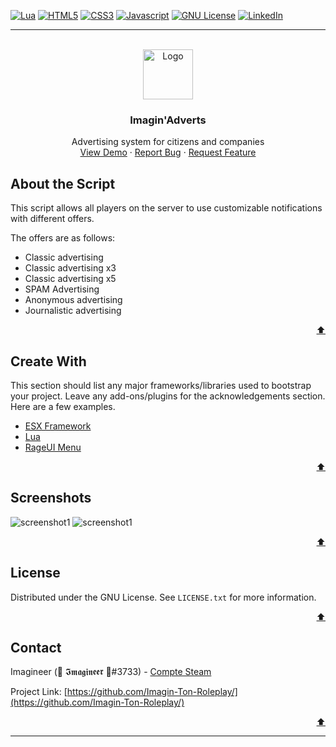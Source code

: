 <div id="top"></div>

<!-- PROJECT SHIELDS -->
[![Lua][lua-shield]][lua-url]
[![HTML5][html-shield]][html-url]
[![CSS3][css-shield]][css-url]
[![Javascript][js-shield]][js-url]
[![GNU License][license-shield]][license-url]
[![LinkedIn][linkedin-shield]][linkedin-url]
<hr>



<!-- PROJECT LOGO -->
<br />
<div align="center">
  <a href="https://github.com/Imagin-Ton-Roleplay/imagin_adverts">
    <img src="https://i.imgur.com/2X32PyB.png" alt="Logo" width="80" height="80">
  </a>

  <h3 align="center">Imagin'Adverts</h3>

  <p align="center">
    Advertising system for citizens and companies
    <br />
    <a href="https://github.com/Imagin-Ton-Roleplay/imagin_adverts">View Demo</a>
    ·
    <a href="https://github.com/Imagin-Ton-Roleplay/imagin_adverts/issues">Report Bug</a>
    ·
    <a href="https://github.com/Imagin-Ton-Roleplay/imagin_adverts/issues">Request Feature</a>
  </p>
</div>

<!-- ABOUT THE SCRIPT -->
## About the Script

This script allows all players on the server to use customizable notifications with different offers.

The offers are as follows:
* Classic advertising
* Classic advertising x3
* Classic advertising x5
* SPAM Advertising
* Anonymous advertising
* Journalistic advertising

<p align="right"><a href="#top">⬆️</a></p>



## Create With

This section should list any major frameworks/libraries used to bootstrap your project. Leave any add-ons/plugins for the acknowledgements section. Here are a few examples.

* [ESX Framework](https://esx-framework.github.io/)
* [Lua](https://www.lua.org/)
* [RageUI Menu](https://github.com/ImBaphomettt/RageUI)

<p align="right"><a href="#top">⬆️</a></p>



<!-- Screenshots -->
## Screenshots

<img src="https://i.imgur.com/uA0OhI5.jpg" alt="screenshot1">
<img src="https://i.imgur.com/h5jIQw7.jpg" alt="screenshot1">

<p align="right"><a href="#top">⬆️</a></p>



<!-- LICENSE -->
## License

Distributed under the GNU License. See `LICENSE.txt` for more information.

<p align="right"><a href="#top">⬆️</a></p>



<!-- CONTACT -->
## Contact

Imagineer (🗽 𝕴𝖒𝖆𝖌𝖎𝖓𝖊𝖊𝖗 🗿#3733) - [Compte Steam](https://steamcommunity.com/id/imagineer_/)

Project Link: [https://github.com/Imagin-Ton-Roleplay/](https://github.com/Imagin-Ton-Roleplay/)

<p align="right"><a href="#top">⬆️</a></p>



<hr>

<!-- MARKDOWN LINKS & IMAGES -->
[lua-shield]: https://img.shields.io/badge/lua-%232C2D72.svg?style=for-the-badge&logo=lua&logoColor=white
[lua-url]: https://www.lua.org/
[html-shield]: https://img.shields.io/badge/html5-%23E34F26.svg?style=for-the-badge&logo=html5&logoColor=white
[html-url]: https://developer.mozilla.org/fr/docs/Web/HTML
[css-shield]: https://img.shields.io/badge/css3-%231572B6.svg?style=for-the-badge&logo=css3&logoColor=white
[css-url]: https://developer.mozilla.org/fr/docs/Web/CSS
[js-shield]: https://img.shields.io/badge/javascript-%23323330.svg?style=for-the-badge&logo=javascript&logoColor=%23F7DF1E
[js-url]: https://www.lua.org/
[license-shield]: https://img.shields.io/badge/License-GPLv3-blue.svg?style=for-the-badge
[license-url]: https://github.com/Imagin-Ton-Roleplay/imagin_adverts/blob/main/LICENSE
[linkedin-shield]: https://img.shields.io/badge/-LinkedIn-black.svg?style=for-the-badge&logo=linkedin&colorB=555
[linkedin-url]: https://linkedin.com/in/matthieuhot
